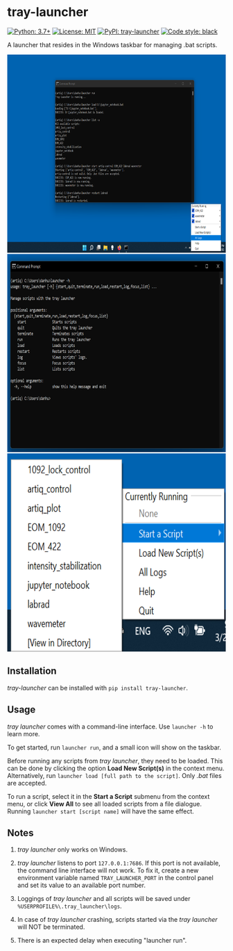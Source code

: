# tray-launcher

[![Python: 3.7+](https://img.shields.io/badge/python-3.7+-blue.svg)](https://docs.python.org/3.7/)
[![License: MIT](https://img.shields.io/badge/License-MIT-yellow.svg)](https://opensource.org/licenses/MIT)
[![PyPI: tray-launcher](https://img.shields.io/pypi/v/tray-launcher)](https://pypi.org/project/tray-launcher/)
[![Code style: black](https://img.shields.io/badge/code%20style-black-000000.svg)](https://github.com/psf/black)

A launcher that resides in the Windows taskbar for managing .bat scripts.

<img src="tray_launcher_at_work.png" width="620" height="456">
<img src="tray_launcher_at_work(2).png" width="620" height="456">
<img src="tray_launcher_at_work(3).png" width="620" height="456">

## Installation

*tray-launcher* can be installed with `pip install tray-launcher`.

## Usage

*tray launcher* comes with a command-line interface. Use `launcher -h` to learn more.

To get started, run `launcher run`, and a small icon will show on the taskbar.

Before running any scripts from *tray launcher*, they need to be loaded. This can be done by clicking the option **Load New Script(s)** in the context menu. Alternatively, run `launcher load [full path to the script]`. Only *.bat* files are accepted.

To run a script, select it in the **Start a Script** submenu from the context menu, or click **View All** to see all loaded scripts from a file dialogue. Running `launcher start [script name]` will have the same effect.

## Notes

1. *tray launcher* only works on Windows. 

2. *tray launcher* listens to port `127.0.0.1:7686`. If this port is not available, the command line interface will not work. To fix it, create a new environment variable named `TRAY_LAUNCHER_PORT` in the control panel and set its value to an available port number.

3. Loggings of *tray launcher* and all scripts will be saved under `%USERPROFILE%\.tray_launcher\logs`.

4. In case of *tray launcher* crashing, scripts started via the *tray launcher* will NOT be terminated.

5. There is an expected delay when executing "launcher run".
